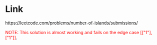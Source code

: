 # Link
https://leetcode.com/problems/number-of-islands/submissions/

<span style="color:red">NOTE: This solution is almost working and fails on the edge case [["1"],["1"]]</span>.
